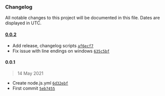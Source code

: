 ### Changelog

All notable changes to this project will be documented in this file. Dates are displayed in UTC.

#### [0.0.2](https://github.com/martinj/chia-farm-summary/compare/0.0.1...0.0.2)

- Add release, changelog scripts [`af6ecf7`](https://github.com/martinj/chia-farm-summary/commit/af6ecf7f762603ca6d669996663161f804816654)
- Fix issue with line endings on windows [`635c5bf`](https://github.com/martinj/chia-farm-summary/commit/635c5bfe6ca55b213ef91a53133c5658bd490855)

#### 0.0.1

> 14 May 2021

- Create node.js.yml [`6d32ebf`](https://github.com/martinj/chia-farm-summary/commit/6d32ebfe988d3389e92d02107b6dee642fddb582)
- First commit [`5eb7455`](https://github.com/martinj/chia-farm-summary/commit/5eb7455e7cf2b49553c85e332732e67d3c2d33f4)
